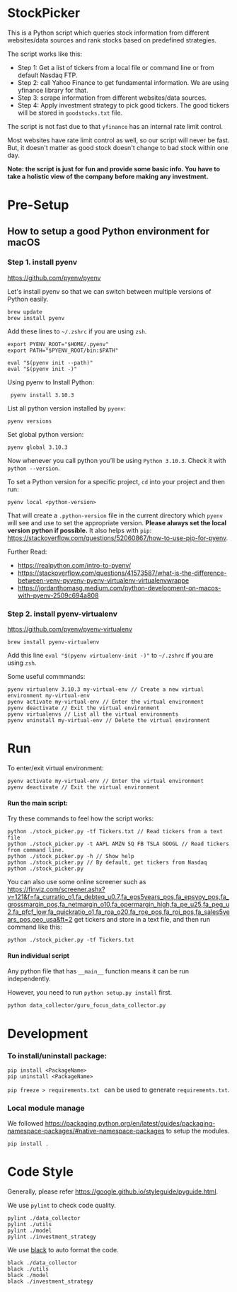# StockPicker

This is a Python script which queries stock information from different websites/data sources and rank stocks based on predefined strategies.

The script works like this:

* Step 1: Get a list of tickers from a local file or command line or from default Nasdaq FTP.
* Step 2: call Yahoo Finance to get fundamental information. We are using yfinance library for that.
* Step 3: scrape information from different websites/data sources.
* Step 4: Apply investment strategy to pick good tickers. The good tickers will be stored in `goodstocks.txt` file.

The script is not fast due to that `yfinance` has an internal rate limit control. 

Most websites have rate limit control as well, so our script will never be fast. But, it doesn't matter as good stock doesn't change to bad stock within one day.

__Note: the script is just for fun and provide some basic info. You have to take a holistic view of the company before making any investment.__

# Pre-Setup

## How to setup a good Python environment for macOS

### Step 1. install pyenv

https://github.com/pyenv/pyenv

Let's install pyenv so that we can switch between multiple versions of Python easily.

```
brew update
brew install pyenv
```

Add these lines to `~/.zshrc` if you are using `zsh`.
```
export PYENV_ROOT="$HOME/.pyenv"
export PATH="$PYENV_ROOT/bin:$PATH"

eval "$(pyenv init --path)"
eval "$(pyenv init -)"
```

Using pyenv to Install Python:

```
 pyenv install 3.10.3
 ```
 
 List all python version installed by `pyenv`:
 
 ```
 pyenv versions
 ```
 
 Set global python version:
 
 ```
 pyenv global 3.10.3
 ```
 
Now whenever you call python you’ll be using `Python 3.10.3`. Check it with `python --version`. 


To set a Python version for a specific project, `cd` into your project and then run:

```
pyenv local <python-version>
```

That will create a `.python-version` file in the current directory which `pyenv` will see and use to set the appropriate version. __Please always set the local version python if possible.__ It also helps with `pip`: https://stackoverflow.com/questions/52060867/how-to-use-pip-for-pyenv.


Further Read:  
* https://realpython.com/intro-to-pyenv/
* https://stackoverflow.com/questions/41573587/what-is-the-difference-between-venv-pyvenv-pyenv-virtualenv-virtualenvwrappe
* https://jordanthomasg.medium.com/python-development-on-macos-with-pyenv-2509c694a808

### Step 2. install pyenv-virtualenv

https://github.com/pyenv/pyenv-virtualenv

```
brew install pyenv-virtualenv
```

Add this line `eval "$(pyenv virtualenv-init -)"` to `~/.zshrc` if you are using `zsh`.

Some useful commmands:

```
pyenv virtualenv 3.10.3 my-virtual-env // Create a new virtual environment my-virtual-env
pyenv activate my-virtual-env // Enter the virtual environment
pyenv deactivate // Exit the virtual environment
pyenv virtualenvs // List all the virtual environments
pyenv uninstall my-virtual-env // Delete the virtual environment
```

# Run 

To enter/exit virtual environment: 

```
pyenv activate my-virtual-env // Enter the virtual environment
pyenv deactivate // Exit the virtual environment
```

#### Run the main script: 

Try these commands to feel how the script works:

```
python ./stock_picker.py -tf Tickers.txt // Read tickers from a text file
python ./stock_picker.py -t AAPL AMZN SQ FB TSLA GOOGL // Read tickers from command line.
python ./stock_picker.py -h // Show help
python ./stock_picker.py // By default, get tickers from Nasdaq
python ./stock_picker.py 
```

You can also use some online screener such as https://finviz.com/screener.ashx?v=121&f=fa_curratio_o1,fa_debteq_u0.7,fa_eps5years_pos,fa_epsyoy_pos,fa_grossmargin_pos,fa_netmargin_o10,fa_opermargin_high,fa_pe_u25,fa_peg_u2,fa_pfcf_low,fa_quickratio_o1,fa_roa_o20,fa_roe_pos,fa_roi_pos,fa_sales5years_pos,geo_usa&ft=2 get tickers and store in a text file, and then run command like this:

```
python ./stock_picker.py -tf Tickers.txt 
```

#### Run individual script

Any python file that has `__main__` function means it can be run independently.

However, you need to run `python setup.py install` first.

```
python data_collector/guru_focus_data_collector.py
```

# Development


### To install/uninstall package:

```
pip install <PackageName>
pip uninstall <PackageName>
```

`pip freeze > requirements.txt ` can be used to generate `requirements.txt`.

### Local module manage

We followed https://packaging.python.org/en/latest/guides/packaging-namespace-packages/#native-namespace-packages to setup the modules.

```
pip install . 
```


# Code Style

Generally, please refer https://google.github.io/styleguide/pyguide.html.


We use `pylint` to check code quality.
```
pylint ./data_collector
pylint ./utils
pylint ./model
pylint ./investment_strategy
```

 We use [black](https://github.com/psf/black) to auto format the code.

```
black ./data_collector
black ./utils
black ./model
black ./investment_strategy
``` 

